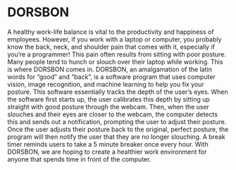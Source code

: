 # DORSBON
 A healthy work-life balance is vital to the productivity and happiness of employees. However, if you work with a laptop or computer, you probably know the back, neck, and shoulder pain that comes with it, especially if you’re a programmer! This pain often results from sitting with poor posture. Many people tend to hunch or slouch over their laptop while working. This is where DORSBON comes in. DORSBON, an amalgamation of the latin words for “good” and “back”, is a software program that uses computer vision, image recognition, and machine learning to help you fix your posture. This software essentially tracks the depth of the user’s eyes. When the software first starts up, the user calibrates this depth by sitting up straight with good posture through the webcam. Then, when the user slouches and their eyes are closer to the webcam, the computer detects this and sends out a notification, prompting the user to adjust their posture. Once the user adjusts their posture back to the original, perfect posture, the program will then notify the user that they are no longer slouching. A break timer reminds users to take a 5 minute breaker once every hour. With DORSBON, we are hoping to create a healthier work environment for anyone that spends time in front of the computer.